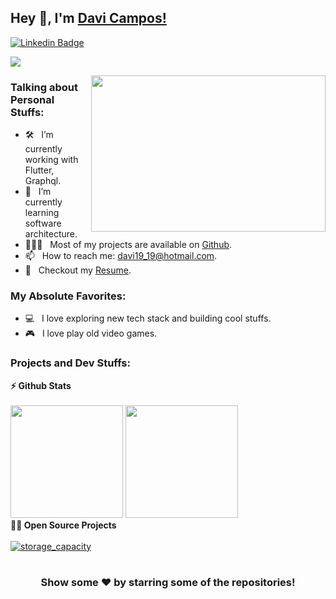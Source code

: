 ## Hey 👋, I'm [Davi Campos!](https://github.com/davi19/)

[![Linkedin Badge](https://img.shields.io/badge/-LinkedIn-0e76a8?style=flat-square&logo=Linkedin&logoColor=white)](https://www.linkedin.com/in/davi-campos-gon%C3%A7alves-212439124/)


[![](https://gitwar.herokuapp.com/badge?username=davi19&label=Gitwar%20Profile%20Score&style=for-the-badge&color=0088cc)](https://gitwar.herokuapp.com/)

<img align="right" height="250" width="375" alt="" src="https://raw.githubusercontent.com/iampavangandhi/iampavangandhi/master/gifs/coder.gif" />

### Talking about Personal Stuffs:

- 🛠 &nbsp; I’m currently working with Flutter,<br /> Graphql.
- 🚀 &nbsp; I’m currently learning software architecture.
- 👨🏻‍💻 &nbsp; Most of my projects are available on [Github](https://github.com/davi19).
- 📫 &nbsp; How to reach me: davi19_19@hotmail.com.
- 📝 &nbsp; Checkout my [Resume](https://www.linkedin.com/in/davi-campos-gon%C3%A7alves-212439124/).

### My Absolute Favorites:

- 💻 &nbsp; I love exploring new tech stack and building cool stuffs.
- 🎮 &nbsp; I love play old video games.


<!--
<code><img height="25" src="https://raw.githubusercontent.com/github/explore/80688e429a7d4ef2fca1e82350fe8e3517d3494d/topics/sass/sass.png" alt="sass"></code>
-->

### Projects and Dev Stuffs:


  <summary><b>⚡ Github Stats</b></summary>
  <br />
<img height="180em" src="https://github-readme-stats.vercel.app/api?username=davi19&show_icons=true&hide_border=true" />
<img height="180em" src="https://github-readme-stats.vercel.app/api/top-langs/?username=davi19&exclude_repo=KNN-Image-Classification&show_icons=true&hide_border=true&layout=compact&langs_count=8"/>
  <br />
  <summary><b>🧑‍🚀 Open Source Projects</b></summary>
    <br />
<a href="https://github.com/davi19/storage_capacity">
  <img align="center" src="https://github-readme-stats.vercel.app/api/pin/?username=davi19&repo=storage_capacity&show_icons=true&line_height=27&title_color=6aa6f8&text_color=8a919a&icon_color=6aa6f8&bg_color=0e1116" alt="storage_capacity" />
</a>
  <br />


 
#

<div align="center">

### Show some ❤️ by starring some of the repositories!

</div>
